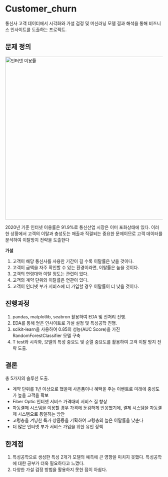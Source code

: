 # Customer_churn

통신사 고객 데이터에서 시각화와 가설 검정 및 머신러닝 모델 결과 해석을 통해 비즈니스 인사이트를 도출하는 프로젝트.

## 문제 정의 <br>

<img width="519" alt="인터넷 이용률" src="https://user-images.githubusercontent.com/89771322/161373013-946b24a9-6810-4870-a2f8-d2d0d2f4d312.png">

2020년 기준 인터넷 이용률은 91.9%로 통신산업 시장은 이미 포화상태에 있다. 이러한 상황에서 고객의 이탈과 충성도는 매출과 직결되는 중요한 문제이므로 고객 데이터를 분석하여 이탈방지 전략을 도출한다 <br>

**가설** <br>

1. 고객이 해당 통신사를 사용한 기간이 길 수록 이탈률은 낮을 것이다.
2. 고객이 금액을 자주 확인할 수 있는 환경이라면, 이탈률은 높을 것이다.
3. 고객의 연령대와 이탈 정도는 관련이 있다.
4. 고객의 계약 단위와 이탈률은 연관이 있다.
5. 고객이 인터넷 부가 서비스에 더 가입할 경우 이탈률이 더 낮을 것이다. <br>

## 진행과정 <br>

1. pandas, matplotlib, seabron 활용하여 EDA 및 전처리 진행.
2. EDA를 통해 얻은 인사이트로 가설 설정 및 특성공학 진행.
3. scikit-learn을 사용하여 0.85의 성능(AUC Score)을 가진 RandomForestClassifier 모델 구축
4. T test와 시각화, 모델의 특성 중요도 및 순열 중요도를 활용하여 고객 이탈 방지 전략 도출. <br>

## 결론 <br>

총 5가지의 솔루션 도출. <br>

- 계약 단위를 1년 이상으로 했을때 사은품이나 혜택을 주는 이벤트로 미래에 충성도가 높을 고객을 확보
- Fiber Optic 인터넷 서비스 가격대비 서비스 질 향상
- 자동결제 시스템을 이용할 경우 가격에 둔감하게 반응했기에, 결제 시스템을 자동결제 시스템으로 통일하는 방안
- 고령층을 겨냥한 특가 상품등을 기획하여 고령층의 높은 이탈률을 낮춘다
- 더 많은 인터넷 부가 서비스 가입을 위한 유인 정책

## 한계점 <br>

1. 특성공학으로 생성한 특성 2개가 모델의 예측에 큰 영향을 미치지 못했다. 특성공학에 대한 공부가 더욱 필요하다고 느꼈다.
2. 다양한 가설 검정 방법을 활용하지 못한 점이 아쉽다.
